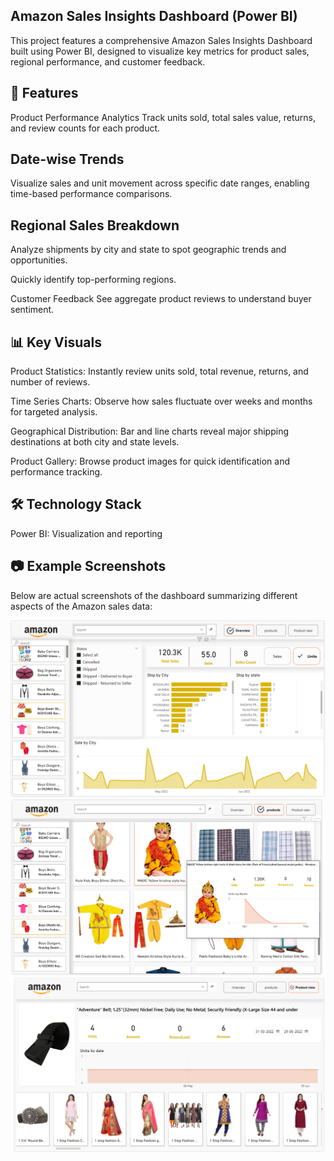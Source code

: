 ## Amazon Sales Insights Dashboard (Power BI)
This project features a comprehensive Amazon Sales Insights Dashboard built using Power BI, designed to visualize key metrics for product sales, regional performance, and customer feedback.

## 🚀 Features
Product Performance Analytics
Track units sold, total sales value, returns, and review counts for each product.

## Date-wise Trends
Visualize sales and unit movement across specific date ranges, enabling time-based performance comparisons.

## Regional Sales Breakdown

Analyze shipments by city and state to spot geographic trends and opportunities.

Quickly identify top-performing regions.

Customer Feedback
See aggregate product reviews to understand buyer sentiment.

## 📊 Key Visuals
Product Statistics: Instantly review units sold, total revenue, returns, and number of reviews.

Time Series Charts: Observe how sales fluctuate over weeks and months for targeted analysis.

Geographical Distribution: Bar and line charts reveal major shipping destinations at both city and state levels.

Product Gallery: Browse product images for quick identification and performance tracking.

## 🛠️ Technology Stack
Power BI: Visualization and reporting

## 📷 Example Screenshots
Below are actual screenshots of the dashboard summarizing different aspects of the Amazon sales data:

![Amazon Product Performance](images/amazon1.png)
![Amazon Product Performance](images/amazon2.png)
![Amazon Product Performance](images/amazon3.png)
